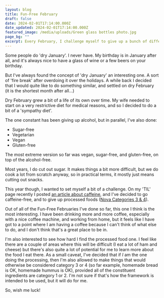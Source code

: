 ```yaml
---
layout: blog
title: Fun-Free February
draft: false
date: 2024-02-01T17:14:00.000Z
date_updated: 2024-02-01T17:14:00.000Z
featured_image: /media/uploads/Green glass bottles photo.jpg
page_bg: ""
excerpt: Every February, I challenge myself to give up a bunch of different things, and 2024 is no exception. Will this be the hardest year yet? Probably not, but it certainly won't be easiest either.
---
```

Some people do 'dry January'. I never have. My birthday is in January after all, and it's always nice to have a glass of wine or a few beers on your birthday.

But I've always found the concept of 'dry January' an interesting one. A sort of 'fire break' after overdoing it over the holidays. A while back I decided that I would quite like to do something similar, and settled on dry February (it is the shortest month after all...)

Dry February grew a bit of a life of its own over time. My wife needed to start on a very restrictive diet for medical reasons, and so I decided to do a bit of a 'sympathy diet'.

The one constant has been giving up alcohol, but in parallel, I've also done:

* Sugar-free
* Vegetarian
* Vegan
* Gluten-free

The most extreme version so far was vegan, sugar-free, and gluten-free, on top of the alcohol-free.

Most years, I do cut out sugar. It makes things a bit more difficult, but we do cook a lot from scratch anyway, so in practical terms, it mostly just means cutting out snacks.

This year though, I wanted to set myself a bit of a challenge. On my 'TIL' page recently I posted [an article about caffeine](https://neurosciencenews.com/caffeine-neuoplasticity-ltp-25255/), and I've decided to go caffeine-free, and to give up processed foods ([Nova Categories 3 & 4](https://www.futurelearn.com/info/courses/an-introduction-to-food-science/0/steps/163454)).

Out of all of the Fun-Free <span title="Apparently, it can be either: https://www.britannica.com/dictionary/February#:~:text=plural%20Februaries%20or%20Februarys">Februaries</span> I've done so far, this one I think is the most interesting. I have been drinking more and more coffee, especially with a nice coffee machine, and working from home, but it feels like I have got to a point where I am having a coffee because I can't think of what else to do, and I don't think that's a great place to be in.

I'm also interested to see how hard I find the processed food one. I feel like there are a couple of areas where this will be difficult (I eat a lot of ham and cheese) but there's also quite a lot of potential for me to learn more about the food I eat there. As a small caveat, I've decided that if *I* am the one doing the processing, then I'm also allowed to make things that would otherwise be considered category 3 or 4 (so far example, homemade bread is OK, homemade hummus is OK), provided all of the constituent ingredients are category 1 or 2. I'm not sure if that's how the framework is intended to be used, but it will do for me.

So, wish me luck!
